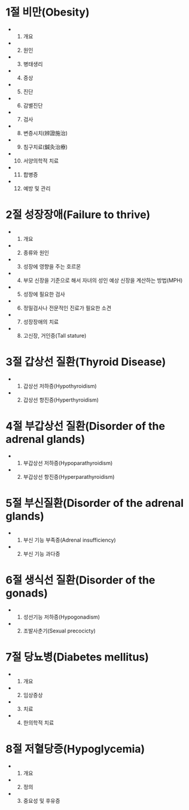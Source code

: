 # 1절 비만(Obesity)
- 1. 개요
- 2. 원인
- 3. 병태생리
- 4. 증상
- 5. 진단
- 6. 감별진단
- 7. 검사
- 8. 변증시치(辨證施治) 
- 9. 침구치료(鍼灸治療)
- 10. 서양의학적 치료
- 11. 합병증
- 12. 예방 및 관리
# 2절 성장장애(Failure to thrive)
- 1. 개요
- 2. 종류와 원인
- 3. 성장에 영향을 주는 호르몬
- 4. 부모 신장을 기준으로 해서 자녀의 성인 예상 신장을 계산하는 방법(MPH)
- 5. 성장에 필요한 검사
- 6. 정밀검사나 전문적인 진료가 필요한 소견
- 7. 성장장애의 치료
- 8. 고신장, 거인증(Tall stature)
# 3절 갑상선 질환(Thyroid Disease)
- 1. 갑상선 저하증(Hypothyroidism)
- 2. 갑상선 항진증(Hyperthyroidism)
# 4절 부갑상선 질환(Disorder of the adrenal glands)
- 1. 부갑상선 저하증(Hypoparathyroidism)
- 2. 부갑상선 항진증(Hyperparathyroidism)
# 5절 부신질환(Disorder of the adrenal glands)
- 1. 부신 기능 부족증(Adrenal insufficiency)
- 2. 부신 기능 과다증
# 6절 생식선 질환(Disorder of the gonads)
- 1. 성선기능 저하증(Hypogonadism)
- 2. 조발사춘기(Sexual precocicty)
# 7절 당뇨병(Diabetes mellitus)
- 1. 개요
- 2. 임상증상
- 3. 치료
- 4. 한의학적 치료
# 8절 저혈당증(Hypoglycemia)
- 1. 개요
- 2. 정의
- 3. 중요성 및 후유증